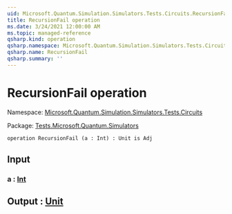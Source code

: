 ```yaml
---
uid: Microsoft.Quantum.Simulation.Simulators.Tests.Circuits.RecursionFail
title: RecursionFail operation
ms.date: 3/24/2021 12:00:00 AM
ms.topic: managed-reference
qsharp.kind: operation
qsharp.namespace: Microsoft.Quantum.Simulation.Simulators.Tests.Circuits
qsharp.name: RecursionFail
qsharp.summary: ''
---
```


# RecursionFail operation

Namespace: [Microsoft.Quantum.Simulation.Simulators.Tests.Circuits](xref:Microsoft.Quantum.Simulation.Simulators.Tests.Circuits)

Package: [Tests.Microsoft.Quantum.Simulators](https://nuget.org/packages/Tests.Microsoft.Quantum.Simulators)




```qsharp
operation RecursionFail (a : Int) : Unit is Adj
```


## Input

### a : [Int](xref:microsoft.quantum.lang-ref.int)





## Output : [Unit](xref:microsoft.quantum.lang-ref.unit)

